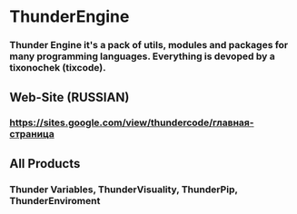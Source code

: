 # ThunderEngine
### Thunder Engine it's a pack of utils, modules and packages for many programming languages. Everything is devoped by a tixonochek (tixcode). 

## Web-Site (RUSSIAN)
### https://sites.google.com/view/thundercode/главная-страница

## All Products
### Thunder Variables, ThunderVisuality, ThunderPip, ThunderEnviroment
